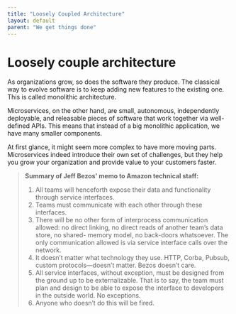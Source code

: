 ```yaml
---
title: "Loosely Coupled Architecture"
layout: default
parent: "We get things done"
---
```


# Loosely couple architecture

As organizations grow, so does the software they produce. The classical way to evolve software is to keep adding new features to the existing one. This is called monolithic architecture.

Microservices, on the other hand, are small, autonomous, independently deployable, and releasable pieces of software that work together via well-defined APIs. This means that instead of a big monolithic application, we have many smaller components.

At first glance, it might seem more complex to have more moving parts. Microservices indeed introduce their own set of challenges, but they help you grow your organization and provide value to your customers faster.

> **Summary of Jeff Bezos' memo to Amazon technical staff:**
>
> 1. All teams will henceforth expose their data and functionality through service interfaces.
> 2. Teams must communicate with each other through these interfaces.
> 3. There will be no other form of interprocess communication allowed: no direct linking, no direct reads of another team’s data store, no shared- memory model, no back-doors whatsoever. The only communication allowed is via service interface calls over the network.
> 4. It doesn’t matter what technology they use. HTTP, Corba, Pubsub, custom protocols—doesn’t matter. Bezos doesn’t care.
> 5. All service interfaces, without exception, must be designed from the ground up to be externalizable. That is to say, the team must plan and design to be able to expose the interface to developers in the outside world. No exceptions.
> 6. Anyone who doesn’t do this will be fired.
